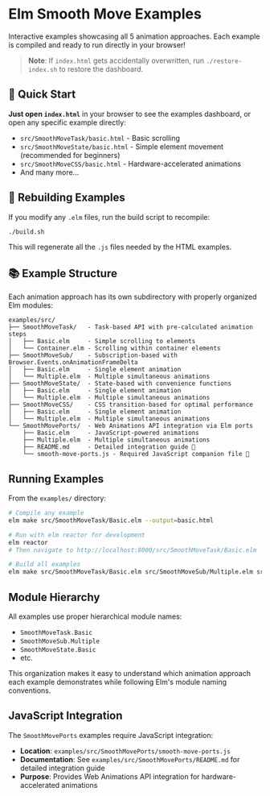 # Elm Smooth Move Examples

Interactive examples showcasing all 5 animation approaches. Each example is compiled and ready to run directly in your browser!

> **Note**: If `index.html` gets accidentally overwritten, run `./restore-index.sh` to restore the dashboard.

## 🚀 Quick Start

**Just open `index.html`** in your browser to see the examples dashboard, or open any specific example directly:

- `src/SmoothMoveTask/basic.html` - Basic scrolling
- `src/SmoothMoveState/basic.html` - Simple element movement (recommended for beginners)
- `src/SmoothMoveCSS/basic.html` - Hardware-accelerated animations
- And many more...

## 🔧 Rebuilding Examples

If you modify any `.elm` files, run the build script to recompile:

```bash
./build.sh
```

This will regenerate all the `.js` files needed by the HTML examples.

## 📚 Example Structure

Each animation approach has its own subdirectory with properly organized Elm modules:

```
examples/src/
├── SmoothMoveTask/   - Task-based API with pre-calculated animation steps
│   ├── Basic.elm     - Simple scrolling to elements
│   └── Container.elm - Scrolling within container elements
├── SmoothMoveSub/    - Subscription-based with Browser.Events.onAnimationFrameDelta  
│   ├── Basic.elm     - Single element animation
│   └── Multiple.elm  - Multiple simultaneous animations
├── SmoothMoveState/  - State-based with convenience functions
│   ├── Basic.elm     - Single element animation  
│   └── Multiple.elm  - Multiple simultaneous animations
├── SmoothMoveCSS/    - CSS transition-based for optimal performance
│   ├── Basic.elm     - Single element animation
│   └── Multiple.elm  - Multiple simultaneous animations
└── SmoothMovePorts/  - Web Animations API integration via Elm ports
    ├── Basic.elm     - JavaScript-powered animations
    ├── Multiple.elm  - Multiple simultaneous animations
    ├── README.md     - Detailed integration guide 📖
    └── smooth-move-ports.js - Required JavaScript companion file 🔧
```

## Running Examples

From the `examples/` directory:

```bash
# Compile any example
elm make src/SmoothMoveTask/Basic.elm --output=basic.html

# Run with elm reactor for development
elm reactor
# Then navigate to http://localhost:8000/src/SmoothMoveTask/Basic.elm

# Build all examples
elm make src/SmoothMoveTask/Basic.elm src/SmoothMoveSub/Multiple.elm src/SmoothMoveCSS/Basic.elm --output=demo.html
```

## Module Hierarchy

All examples use proper hierarchical module names:
- `SmoothMoveTask.Basic` 
- `SmoothMoveSub.Multiple`
- `SmoothMoveState.Basic`
- etc.

This organization makes it easy to understand which animation approach each example demonstrates while following Elm's module naming conventions.

## JavaScript Integration

The `SmoothMovePorts` examples require JavaScript integration:
- **Location**: `examples/src/SmoothMovePorts/smooth-move-ports.js`
- **Documentation**: See `examples/src/SmoothMovePorts/README.md` for detailed integration guide
- **Purpose**: Provides Web Animations API integration for hardware-accelerated animations